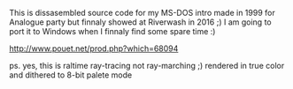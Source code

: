 This is dissasembled source code for my MS-DOS intro made in 1999 for Analogue party but finnaly showed at Riverwash in 2016 ;) 
I am going to port it to Windows when I finnaly find some spare time :)

http://www.pouet.net/prod.php?which=68094

ps. yes, this is raltime ray-tracing not ray-marching ;) rendered in true color and dithered to 8-bit palete mode
